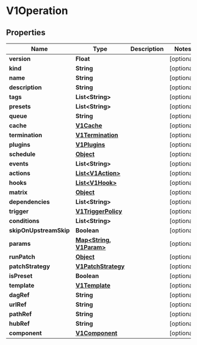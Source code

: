 

# V1Operation

## Properties

Name | Type | Description | Notes
------------ | ------------- | ------------- | -------------
**version** | **Float** |  |  [optional]
**kind** | **String** |  |  [optional]
**name** | **String** |  |  [optional]
**description** | **String** |  |  [optional]
**tags** | **List&lt;String&gt;** |  |  [optional]
**presets** | **List&lt;String&gt;** |  |  [optional]
**queue** | **String** |  |  [optional]
**cache** | [**V1Cache**](V1Cache.md) |  |  [optional]
**termination** | [**V1Termination**](V1Termination.md) |  |  [optional]
**plugins** | [**V1Plugins**](V1Plugins.md) |  |  [optional]
**schedule** | [**Object**](.md) |  |  [optional]
**events** | **List&lt;String&gt;** |  |  [optional]
**actions** | [**List&lt;V1Action&gt;**](V1Action.md) |  |  [optional]
**hooks** | [**List&lt;V1Hook&gt;**](V1Hook.md) |  |  [optional]
**matrix** | [**Object**](.md) |  |  [optional]
**dependencies** | **List&lt;String&gt;** |  |  [optional]
**trigger** | [**V1TriggerPolicy**](V1TriggerPolicy.md) |  |  [optional]
**conditions** | **List&lt;String&gt;** |  |  [optional]
**skipOnUpstreamSkip** | **Boolean** |  |  [optional]
**params** | [**Map&lt;String, V1Param&gt;**](V1Param.md) |  |  [optional]
**runPatch** | [**Object**](.md) |  |  [optional]
**patchStrategy** | [**V1PatchStrategy**](V1PatchStrategy.md) |  |  [optional]
**isPreset** | **Boolean** |  |  [optional]
**template** | [**V1Template**](V1Template.md) |  |  [optional]
**dagRef** | **String** |  |  [optional]
**urlRef** | **String** |  |  [optional]
**pathRef** | **String** |  |  [optional]
**hubRef** | **String** |  |  [optional]
**component** | [**V1Component**](V1Component.md) |  |  [optional]



